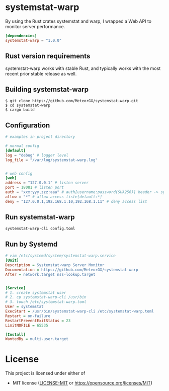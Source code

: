 # systemstat-warp

By using the Rust crates systemstat and warp, I wrapped a Web API to monitor server performance.

```toml
[dependencies]
systemstat-warp = "1.0.0"
```

## Rust version requirements

systemstat-warp works with stable Rust, and typically works with the most recent prior
stable release as well.

## Building systemstat-warp

```shell
$ git clone https://github.com/MeteorGX/systemstat-warp.git
$ cd systemstat-warp
$ cargo build
```

## Configuration

```toml
# examples in project directory 

# normal config
[default]
log = "debug" # logger level
log_file = "/var/log/systemstat-warp.log"


# web config
[web]
address = "127.0.0.1" # listen server
port = 18081 # listen port
auth = "xxx:yyy,zzz:aaa" # auth[username:password(SHA256)] header -> sys-cipher: xxx  
allow = "*" # allow access liste[default:*]
deny = "127.0.0.1,192.168.1.10,192.168.1.11" # deny access list

```

## Run systemstat-warp

```shell
systemstat-warp-cli config.toml
```

## Run by Systemd

```ini
# vim /etc/systemd/system/systemstat-warp.service
[Unit]
Description = Systemstat-warp Server Monitor
Documentation = https://github.com/MeteorGX/systemstat-warp
After = network.target nss-lookup.target


[Service]
# 1. create systemstat user
# 2. cp systemstat-warp-cli /usr/bin
# 3. touch /etc/systemstat-warp.toml
User = systemstat
ExecStart = /usr/bin/systemstat-warp-cli /etc/systemstat-warp.toml
Restart = on-failure
RestartPreventExitStatus = 23
LimitNOFILE = 65535

[Install]
WantedBy = multi-user.target
```

# License

This project is licensed under either of

* MIT license ([LICENSE-MIT](LICENSE-MIT) or
  https://opensource.org/licenses/MIT)
